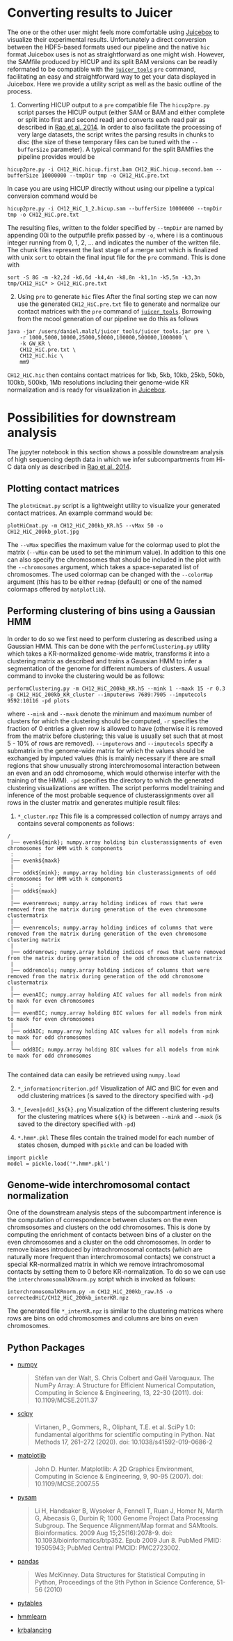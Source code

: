 # Converting results to Juicer
The one or the other user might feels more comfortable using [Juicebox](https://github.com/aidenlab/Juicebox) to visualize their experimental results. Unfortunately a direct conversion between the HDF5-based formats used our pipeline and the native `hic` format Juicebox uses is not as straightforward as one might wish. However, the SAMfile produced by HICUP and its split BAM versions can be readily reformated to be compatible with the [`juicer_tools`](https://github.com/aidenlab/juicer) `pre` command, facilitating an easy and straightforward way to get your data displayed in Juicebox. Here we provide a utility script as well as the basic outline of the process.

1. Converting HICUP output to a `pre` compatible file
The `hicup2pre.py` script parses the HICUP output (either SAM or BAM and either complete or split into first and second read) and converts each read pair as described in [Rao et al. 2014](https://www.cell.com/cell/fulltext/S0092-8674(14)01497-4). In order to also facilitate the processing of very large datasets, the script writes the parsing results in chunks to disc (the size of these temporary files can be tuned with the `--bufferSize` parameter). A typical command for the split BAMfiles the pipeline provides would be
```
hicup2pre.py -i CH12_HiC.hicup.first.bam CH12_HiC.hicup.second.bam --bufferSize 10000000 --tmpDir tmp -o CH12_HiC.pre.txt
```
In case you are using HICUP directly without using our pipeline a typical conversion command would be
```
hicup2pre.py -i CH12_HiC_1_2.hicup.sam --bufferSize 10000000 --tmpDir tmp -o CH12_HiC.pre.txt
```
The resulting files, written to the folder specified by `--tmpDir` are named by appending 00i to the outputfile prefix passed by `-o`, where i is a continuous integer running from 0, 1, 2, ... and indicates the number of the written file. The chunk files represent the last stage of a merge sort which is finalized with unix `sort` to obtain the final input file for the `pre` command. This is done with
```
sort -S 8G -m -k2,2d -k6,6d -k4,4n -k8,8n -k1,1n -k5,5n -k3,3n tmp/CH12_HiC* > CH12_HiC.pre.txt
```

2. Using `pre` to generate `hic` files
After the final sorting step we can now use the generated `CH12_HiC.pre.txt` file to generate and normalize our contact matrices with the `pre` command of [`juicer_tools`](https://github.com/aidenlab/juicer). Borrowing from the mcool generation of our pipeline we do this as follows
```
java -jar /users/daniel.malzl/juicer_tools/juicer_tools.jar pre \
    -r 1000,5000,10000,25000,50000,100000,500000,1000000 \
    -k GW_KR \
    CH12_HiC.pre.txt \
    CH12_HiC.hic \
    mm9
```
`CH12_HiC.hic` then contains contact matrices for 1kb, 5kb, 10kb, 25kb, 50kb, 100kb, 500kb, 1Mb resolutions including their genome-wide KR normalization and is ready for visualization in [Juicebox](https://github.com/aidenlab/Juicebox).


# Possibilities for downstream analysis
The jupyter notebook in this section shows a possible downstream analysis of high sequencing depth data in which we infer subcompartments from Hi-C data only as described in [Rao et al. 2014](https://www.cell.com/cell/fulltext/S0092-8674(14)01497-4).

## Plotting contact matrices
The `plotHiCmat.py` script is a lightweight utility to visualize your generated contact matrices. An example command would be:
```
plotHiCmat.py -m CH12_HiC_200kb_KR.h5 --vMax 50 -o CH12_HiC_200kb_plot.jpg
```

The `--vMax` specifies the maximum value for the colormap used to plot the matrix (`--vMin` can be used to set the minimum value). In addition to this one can also specify the chromosomes that should be included in the plot with the `--chromosomes` argument, which takes a space-separated list of chromosomes. The used colormap can be changed with the `--colorMap` argument (this has to be either `redmap` (default) or one of the named colormaps offered by `matplotlib`). 

## Performing clustering of bins using a Gaussian HMM
In order to do so we first need to perform clustering as described using a Gaussian HMM. This can be done with the `performClustering.py` utility which takes a KR-normalized genome-wide matrix, transforms it into a clustering matrix as described and trains a Gaussian HMM to infer a segmentation of the genome for different numbers of clusters.
A usual command to invoke the clustering would be as follows:
```
performClustering.py -m CH12_HiC_200kb_KR.h5 --mink 1 --maxk 15 -r 0.3 -p CH12_HiC_200kb_KR_cluster --imputerows 7689:7905 --imputecols 9592:10116 -pd plots
```

where `--mink` and `--maxk` denote the minimum and maximum number of clusters for which the clustering should be computed, `-r` specifies the fraction of 0 entries a given row is allowed to have (otherwise it is removed from the matrix before clustering; this value is usually set such that at most 5 - 10% of rows are removed). `--imputerows` and `--imputecols` specify a submatrix in the genome-wide matrix for which the values should be exchanged by imputed values (this is mainly necessary if there are small regions that show unusually strong interchromosomal interaction between an even and an odd chromosome, which would otherwise interfer with the training of the HMM). `-pd` specifies the directory to which the generated clustering visualizations are written.
The script performs model training and inference of the most probable sequence of clusterassignments over all rows in the cluster matrix and generates multiple result files:

1.  `*_cluster.npz`
This file is a compressed collection of numpy arrays and contains several components as follows:
```
/
 |── evenk${mink}; numpy.array holding bin clusterassignments of even chromosomes for HMM with k components
 :        :
 |── evenk${maxk}
 |
 |── oddk${mink}; numpy.array holding bin clusterassignments of odd chromosomes for HMM with k components
 :        :
 |── oddk${maxk}
 |
 |── evenremrows; numpy.array holding indices of rows that were removed from the matrix during generation of the even chromosome clustermatrix
 |
 |── evenremcols; numpy.array holding indices of columns that were removed from the matrix during generation of the even chromosome clustering matrix
 |
 |── oddremrows; numpy.array holding indices of rows that were removed from the matrix during generation of the odd chromosome clustermatrix
 |
 |── oddremcols; numpy.array holding indices of columns that were removed from the matrix during generation of the odd chromosome clustermatrix
 |
 |── evenAIC; numpy.array holding AIC values for all models from mink to maxk for even chromosomes
 |
 |── evenBIC; numpy.array holding BIC values for all models from mink to maxk for even chromosomes
 |
 |── oddAIC; numpy.array holding AIC values for all models from mink to maxk for odd chromosomes
 |
 └── oddBIC; numpy.array holding BIC values for all models from mink to maxk for odd chromosomes
    
```
The contained data can easily be retrieved using `numpy.load`

2. `*_informationcriterion.pdf`
Visualization of AIC and BIC for even and odd clustering matrices (is saved to the directory specified with `-pd`)

3. `*_[even|odd]_k${k}.png`
Visualization of the different clustering results for the clustering matrices where `${k}` is between `--mink` and `--maxk` (is saved to the directory specified with `-pd`)

4. `*.hmm*.pkl`
These files contain the trained model for each number of states chosen, dumped with `pickle` and can be loaded with
```
import pickle
model = pickle.load('*.hmm*.pkl')
```

## Genome-wide interchromosomal contact normalization
One of the downstream analysis steps of the subcompartment inference is the computation of correspondence between clusters on the even chromsosomes and clusters on the odd chromosomes. This is done by computing the enrichment of contacts between bins of a cluster on the even chromosomes and a cluster on the odd chromosomes. In order to remove biases introduced by intrachromosomal contacts (which are naturally more frequent than interchromosomal contacts) we construct a special KR-normalized matrix in which we remove intrachromosomal contacts by setting them to 0 before KR-normalization. To do so we can use the `interchromosomalKRnorm.py` script which is invoked as follows:
```
interchromosomalKRnorm.py -m CH12_HiC_200kb_raw.h5 -o correctedHiC/CH12_HiC_200kb_interKR.npz
```

The generated file `*_interKR.npz` is similar to the clustering matrices where rows are bins on odd chromosomes and columns are bins on even chromosomes.

## Python Packages
* [numpy](https://numpy.org/)
  > Stéfan van der Walt, S. Chris Colbert and Gaël Varoquaux. The NumPy Array: A Structure for Efficient Numerical Computation, Computing in Science & Engineering, 13, 22-30 (2011). doi: 10.1109/MCSE.2011.37

* [scipy](https://www.scipy.org/)
  > Virtanen, P., Gommers, R., Oliphant, T.E. et al. SciPy 1.0: fundamental algorithms for scientific computing in Python. Nat Methods 17, 261–272 (2020). doi: 10.1038/s41592-019-0686-2

* [matplotlib](https://matplotlib.org/)
  > John D. Hunter. Matplotlib: A 2D Graphics Environment, Computing in Science & Engineering, 9, 90-95 (2007). doi: 10.1109/MCSE.2007.55
  
* [pysam](https://pysam.readthedocs.io/en/latest/index.html)
  > Li H, Handsaker B, Wysoker A, Fennell T, Ruan J, Homer N, Marth G, Abecasis G, Durbin R; 1000 Genome Project Data Processing Subgroup. The Sequence Alignment/Map format and SAMtools. Bioinformatics. 2009 Aug 15;25(16):2078-9. doi: 10.1093/bioinformatics/btp352. Epub 2009 Jun 8. PubMed PMID: 19505943; PubMed Central PMCID: PMC2723002.

* [pandas](https://pandas.pydata.org/docs/index.html)
  > Wes McKinney. Data Structures for Statistical Computing in Python, Proceedings of the 9th Python in Science Conference, 51-56 (2010)
  
* [pytables](https://www.pytables.org/)

* [hmmlearn](https://github.com/hmmlearn/hmmlearn)

* [krbalancing](https://github.com/deeptools/Knight-Ruiz-Matrix-balancing-algorithm)
